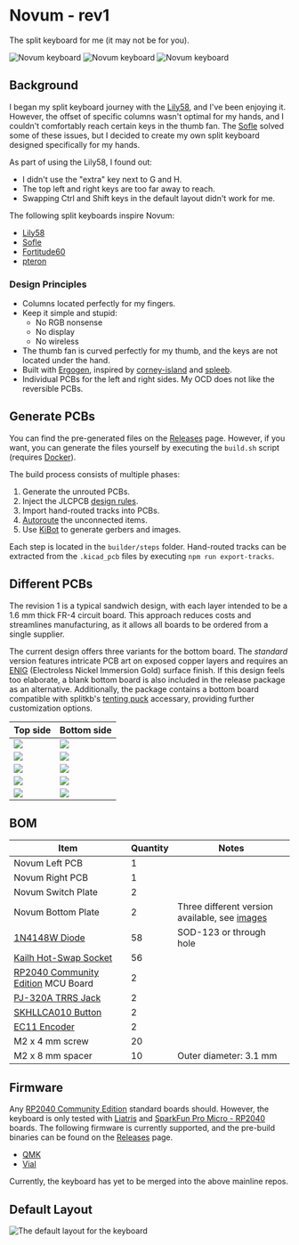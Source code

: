 # Novum - rev1

The split keyboard for me (it may not be for you).

![Novum keyboard](/docs/images/novum.jpg)
![Novum keyboard](/docs/images/novum_side.jpg)
![Novum keyboard](/docs/images/novum_cables.jpg)

## Background

I began my split keyboard journey with the [Lily58](https://github.com/kata0510/Lily58),
and I've been enjoying it. However, the offset of specific columns wasn't optimal
for my hands, and I couldn't comfortably reach certain keys in the thumb fan.
The [Sofle](https://josefadamcik.github.io/SofleKeyboard/) solved some of these
issues, but I decided to create my own split keyboard designed specifically for
my hands.

As part of using the Lily58, I found out:

* I didn't use the "extra" key next to G and H.
* The top left and right keys are too far away to reach.
* Swapping Ctrl and Shift keys in the default layout didn't work for me.

The following split keyboards inspire Novum:

* [Lily58](https://github.com/kata0510/Lily58)
* [Sofle](https://github.com/josefadamcik/SofleKeyboard)
* [Fortitude60](https://github.com/Pekaso/fortitude60)
* [pteron](https://github.com/FSund/pteron-keyboard)

### Design Principles

* Columns located perfectly for my fingers.
* Keep it simple and stupid:
  * No RGB nonsense
  * No display
  * No wireless
* The thumb fan is curved perfectly for my thumb, and the keys are not located under
the hand.
* Built with [Ergogen](https://github.com/ergogen/ergogen), inspired by
[corney-island](https://github.com/ceoloide/corney-island/tree/main) and
[spleeb](https://github.com/chrishoage/spleeb/tree/main).
* Individual PCBs for the left and right sides. My OCD does not like the
reversible PCBs.

## Generate PCBs

You can find the pre-generated files on the [Releases](https://github.com/Henkru/novum/releases)
page. However, if you want, you can generate the files yourself by executing the
`build.sh` script (requires [Docker](https://www.docker.com)).

The build process consists of multiple phases:

1. Generate the unrouted PCBs.
2. Inject the JLCPCB [design rules](https://github.com/labtroll/KiCad-DesignRules).
3. Import hand-routed tracks into PCBs.
4. [Autoroute](https://freerouting.org) the unconnected items.
5. Use [KiBot](https://github.com/INTI-CMNB/KiBot) to generate gerbers and images.

Each step is located in the `builder/steps` folder. Hand-routed tracks
can be extracted from the `.kicad_pcb` files by executing `npm run export-tracks`.

## Different PCBs

The  revision 1 is a typical sandwich design, with each layer intended to be a
1.6 mm thick FR-4 circuit board. This approach reduces costs and streamlines
manufacturing, as it allows all boards to be ordered from a single supplier.

The current design offers three variants for the bottom board. The *standard*
version features intricate PCB art on exposed copper layers and requires an
[ENIG](https://jlcpcb.com/blog/203-choosing-the-right-surface-finish-for-your-pcb/?from=BWBS)
(Electroless Nickel Immersion Gold) surface finish. If this design feels too
elaborate, a blank bottom board is also included in the release package as an
alternative. Additionally, the package contains a bottom board compatible with
splitkb's [tenting puck](https://splitkb.com/products/tenting-puck) accessary,
providing further customization options.

| Top side                 | Bottom side              |
|--------------------------|--------------------------|
| ![](/docs/images/left-top.png) | ![](/docs/images/left-bottom.png) |
| ![](/docs/images/switch_plate-top.png) | ![](/docs/images/switch_plate-bottom.png) |
| ![](/docs/images/bottom_board_with_art-top.png) | ![](/docs/images/bottom_board_with_art-bottom.png) |
| ![](/docs/images/bottom_board_empty-top.png) | ![](/docs/images/bottom_board_empty-bottom.png) |
| ![](/docs/images/bottom_board_with_tenting_puck-top.png) | ![](/docs/images/bottom_board_with_tenting_puck-bottom.png) |

## BOM

| Item | Quantity | Notes |
|------|----------|-------|
| Novum Left PCB  | 1 |   |
| Novum Right PCB | 1 |   |
| Novum Switch Plate | 2 |  |
| Novum Bottom Plate | 2 | Three different version available, see [images](https://github.com/Henkru/novum/tree/main/docs/images) |
| [1N4148W Diode](https://www.lcsc.com/product-detail/Switching-Diodes_Jiangsu-Changjing-Electronics-Technology-Co-Ltd-1N4148W_C2099.html) | 58 | SOD-123 or through hole|
| [Kailh Hot-Swap Socket](https://www.lcsc.com/product-detail/Mechanical-Keyboard-Shaft_Kailh-CPG151101S11-16_C5156480.html) | 56 | |
| [RP2040 Community Edition](https://github.com/qmk/qmk_firmware/blob/master/docs/platformdev_rp2040.md) MCU Board | 2 | |
| [PJ-320A TRRS Jack](https://www.lcsc.com/product-detail/Audio-Connectors-Headphones_XKB-Connection-PJ-320A_C2884926.html) | 2 | |
| [SKHLLCA010 Button](https://www.lcsc.com/product-detail/Tactile-Switches_ALPSALPINE-SKHLLCA010_C139766.html) | 2 | |
| [EC11 Encoder](https://www.lcsc.com/product-detail/Rotary-Encoders_ALPSALPINE-EC11E183440C_C370986.html) | 2 | |
| M2 x 4 mm screw | 20 | |
| M2 x 8 mm spacer | 10 | Outer diameter: 3.1 mm |

## Firmware

Any [RP2040 Community Edition](https://github.com/qmk/qmk_firmware/blob/master/docs/platformdev_rp2040.md)
standard boards should. However, the keyboard is only tested with [Liatris](https://splitkb.com/products/liatris)
and [SparkFun Pro Micro - RP2040](https://www.sparkfun.com/products/18288) boards.
The following firmware is currently supported, and the pre-build binaries can
be found on the [Releases](https://github.com/Henkru/novum/releases) page.

* [QMK](https://github.com/qmk/qmk_firmware)
* [Vial](https://github.com/vial-kb/vial-qmk)

Currently, the keyboard has yet to be merged into the above mainline repos.

## Default Layout

![The default layout for the keyboard](/docs/layout/rev1_vial.svg)

